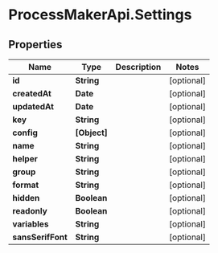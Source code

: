 # ProcessMakerApi.Settings

## Properties

Name | Type | Description | Notes
------------ | ------------- | ------------- | -------------
**id** | **String** |  | [optional] 
**createdAt** | **Date** |  | [optional] 
**updatedAt** | **Date** |  | [optional] 
**key** | **String** |  | [optional] 
**config** | **[Object]** |  | [optional] 
**name** | **String** |  | [optional] 
**helper** | **String** |  | [optional] 
**group** | **String** |  | [optional] 
**format** | **String** |  | [optional] 
**hidden** | **Boolean** |  | [optional] 
**readonly** | **Boolean** |  | [optional] 
**variables** | **String** |  | [optional] 
**sansSerifFont** | **String** |  | [optional] 


